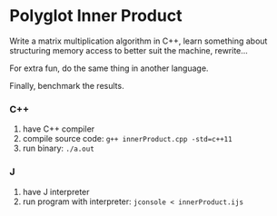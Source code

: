 # Polyglot Inner Product

Write a matrix multiplication algorithm in C++, learn something about structuring
memory access to better suit the machine, rewrite...

For extra fun, do the same thing in another language.

Finally, benchmark the results.

### C++
1. have C++ compiler
2. compile source code: `g++ innerProduct.cpp -std=c++11`
3. run binary: `./a.out`

### J
1. have J interpreter
2. run program with interpreter: `jconsole < innerProduct.ijs`
